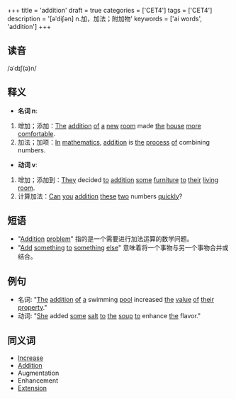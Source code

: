 +++
title = 'addition'
draft = true
categories = ['CET4']
tags = ['CET4']
description = '[əˈdi∫ən] n.加，加法；附加物'
keywords = ['ai words', 'addition']
+++

## 读音
/əˈdɪʃ(ə)n/

## 释义
- **名词 n**:
1. 增加；添加：[The](/post/the/) [addition](/post/addition/) [of](/post/of/) [a](/post/a/) [new](/post/new/) [room](/post/room/) made [the](/post/the/) [house](/post/house/) [more](/post/more/) [comfortable](/post/comfortable/).
2. 加法；加项：[In](/post/in/) [mathematics](/post/mathematics/), [addition](/post/addition/) is [the](/post/the/) [process](/post/process/) [of](/post/of/) combining numbers.

- **动词 v**:
1. 增加；添加到：[They](/post/they/) decided [to](/post/to/) [addition](/post/addition/) [some](/post/some/) [furniture](/post/furniture/) [to](/post/to/) [their](/post/their/) [living](/post/living/) [room](/post/room/).
2. 计算加法：[Can](/post/can/) [you](/post/you/) [addition](/post/addition/) [these](/post/these/) [two](/post/two/) numbers [quickly](/post/quickly/)?

## 短语
- "[Addition](/post/addition/) [problem](/post/problem/)" 指的是一个需要进行加法运算的数学问题。
- "[Add](/post/add/) [something](/post/something/) [to](/post/to/) [something](/post/something/) [else](/post/else/)" 意味着将一个事物与另一个事物合并或结合。

## 例句
- 名词: "[The](/post/the/) [addition](/post/addition/) [of](/post/of/) [a](/post/a/) swimming [pool](/post/pool/) increased [the](/post/the/) [value](/post/value/) [of](/post/of/) [their](/post/their/) [property](/post/property/)."
- 动词: "[She](/post/she/) added [some](/post/some/) [salt](/post/salt/) [to](/post/to/) [the](/post/the/) [soup](/post/soup/) [to](/post/to/) enhance [the](/post/the/) flavor."

## 同义词
- [Increase](/post/increase/)
- [Addition](/post/addition/)
- Augmentation
- Enhancement
- [Extension](/post/extension/)
